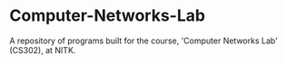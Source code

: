 # Computer-Networks-Lab
A repository of programs built for the course, 'Computer Networks Lab' (CS302), at NITK.

